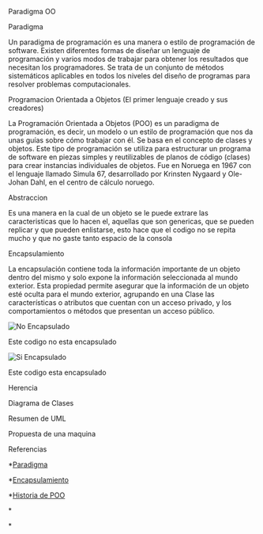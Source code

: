 Paradigma OO

Paradigma

Un paradigma de programación es una manera o estilo de programación de software. Existen diferentes formas de diseñar un lenguaje de programación y varios modos de trabajar para obtener los resultados que necesitan los programadores.  Se trata de un conjunto de métodos sistemáticos aplicables en todos los niveles del diseño de programas para resolver problemas computacionales.

Programacion Orientada a Objetos (El primer lenguaje creado y sus creadores)

La Programación Orientada a Objetos (POO) es un paradigma de programación, es decir, un modelo o un estilo de programación que nos da unas guías sobre cómo trabajar con él. Se basa en el concepto de clases y objetos. Este tipo de programación se utiliza para estructurar un programa de software en piezas simples y reutilizables de planos de código (clases) para crear instancias individuales de objetos. 
Fue en Noruega en 1967 con el lenguaje llamado Simula 67, desarrollado por Krinsten Nygaard y Ole-Johan Dahl, en el centro de cálculo noruego.


Abstraccion

Es una manera en la cual de un objeto se le puede extrare las caracteristicas que lo hacen el, aquellas que son genericas, que se pueden replicar y que pueden enlistarse, esto hace que el codigo no se repita mucho y que no gaste tanto espacio de la consola

Encapsulamiento

La encapsulación contiene toda la información importante de un objeto dentro del mismo y solo expone la información seleccionada al mundo exterior. 
Esta propiedad permite asegurar que la información de un objeto esté oculta para el mundo exterior, agrupando en una Clase las características o atributos que cuentan con un acceso privado, y los comportamientos o métodos que presentan un acceso público.

![No Encapsulado](https://ferestrepoca.github.io/paradigmas-de-programacion/poo/poo_teoria/images/classpython.png)

Este codigo no esta encapsulado

![Si Encapsulado](https://www.ciberaula.com/imagenes/enc_1.PNG)

Este codigo esta encapsulado

Herencia



Diagrama de Clases

Resumen de UML



Propuesta de una maquina


Referencias

*[Paradigma](https://profile.es/blog/que-son-los-paradigmas-de-programacion/)

*[Encapsulamiento](https://profile.es/blog/que-es-la-programacion-orientada-a-objetos/)

*[Historia de POO](http://sis324loo.blogspot.com/2008/09/historia-de-los-lenguajes-de_29.html)

*[]()

*[]()
